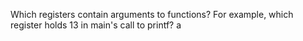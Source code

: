 Which registers contain arguments to functions? For example, which register holds 13 in main's call to printf?
a
